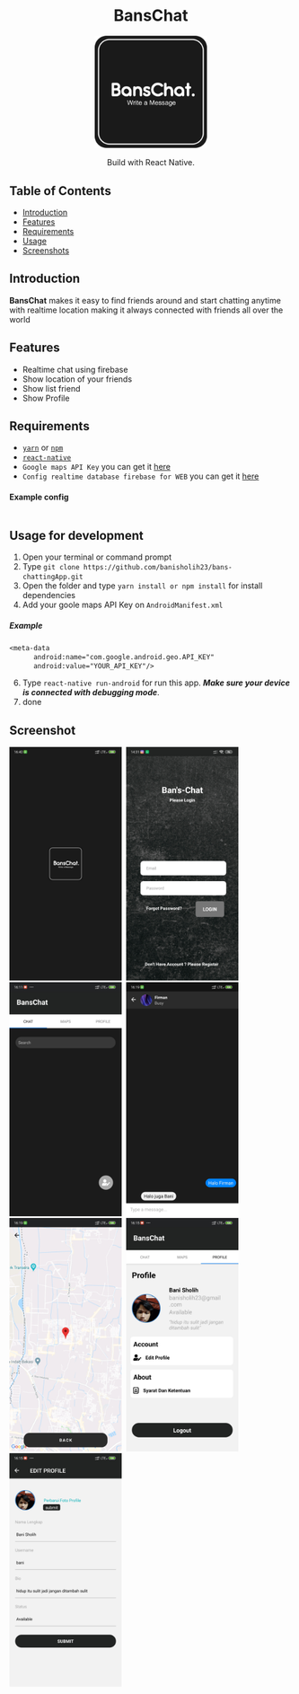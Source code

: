 <h1 align="center">BansChat</h1>
<p align="center">
  <img src="./src/assets/images/splashScreen.png" width="200">
</p>
<p align="center">
  Build with React Native.
</p>


## Table of Contents

- [Introduction](#introduction)
- [Features](#features)
- [Requirements](#requirements)
- [Usage](#usage-for-development)
- [Screenshots](#screenshots)

## Introduction
<b>BansChat</b> makes it easy to find friends around and start chatting anytime with realtime location making it always connected with friends all over the world


## Features

* Realtime chat using firebase
* Show location of your friends
* Show list friend
* Show Profile

## Requirements
* [`yarn`](https://yarnpkg.com/getting-started/install) or [`npm`](https://www.npmjs.com/)
* [`react-native`](https://facebook.github.io/react-native/docs/getting-started)
* `Google maps API Key` you can get it [here](https://developers.google.com/maps/documentation/javascript/get-api-key)
* `Config realtime database firebase for WEB` you can get it [here](https://firebase.google.com/)
#### Example config
```

```
## Usage for development
1. Open your terminal or command prompt
2. Type `git clone https://github.com/banisholih23/bans-chattingApp.git`
3. Open the folder and type `yarn install or npm install` for install dependencies
4. Add your goole maps API Key on `AndroidManifest.xml`
##### Example
  ```
  <meta-data
        android:name="com.google.android.geo.API_KEY"
        android:value="YOUR_API_KEY"/>
  ```
6.  Type `react-native run-android` for run this app. ***Make sure your device is connected with debugging mode***.
7. done

## Screenshot 


<kbd>
<img src="./src/assets/images/ss/splash.jpg" width="200">
</kbd>

<kbd>
<img src="./src/assets/images/ss/login.jpg" width="200">
</kbd>

<kbd>
<img src="./src/assets/images/ss/home.jpg" width="200">
</kbd>

<kbd>
<img src="./src/assets/images/ss/chat.jpg" width="200">
</kbd>

<kbd>
<img src="./src/assets/images/ss/maps.jpg" width="200">
</kbd>

<kbd>
<img src="./src/assets/images/ss/profile.jpg" width="200">
</kbd>

<kbd>
<img src="./src/assets/images/ss/editProfile.jpg" width="200">
</kbd>



